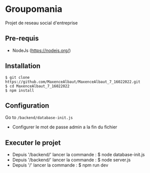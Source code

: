 # Groupomania

Projet de reseau social d'entreprise

## Pre-requis

-  NodeJs (https://nodejs.org/)

## Installation

    $ git clone https://github.com/MaxenceAlbaut/MaxenceAlbaut_7_16022022.git
    $ cd MaxenceAlbaut_7_16022022
    $ npm install

## Configuration

Go to  `/backend/database-init.js`

- Configurer le mot de passe admin a la fin du fichier

## Executer le projet

- Depuis '/backend/' lancer la commande : $ node database-init.js
- Depuis '/backend/' lancer la commande : $ node server.js
- Depuis '/' lancer la commande : $ npm run dev